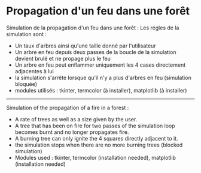 # Propagation d'un feu dans une forêt
Simulation de la propagation d'un feu dans une forêt :
Les régles de la simulation sont :
  - Un taux d'arbres ainsi qu'une taille donné par l'utilisateur
  - Un arbre en feu depuis deux passes de la boucle de la simulation devient brulé et ne propage plus le feu
  - Un arbre en feu peut enflammer uniquement les 4 cases directement adjacentes à lui
  - la simulation s'arrête lorsque qu'il n'y a plus d'arbres en feu (simulation bloquée)
  - modules utilisés : tkinter, termcolor (à installer), matplotlib (à installer)
 
_____________________________________________________________________
Simulation of the propagation of a fire in a forest :

  - A rate of trees as well as a size given by the user.
  - A tree that has been on fire for two passes of the simulation loop becomes burnt and no longer propagates fire.
  - A burning tree can only ignite the 4 squares directly adjacent to it.
  - the simulation stops when there are no more burning trees (blocked simulation)
  - Modules used : tkinter, termcolor (installation needed), matplotlib (installation needed)
